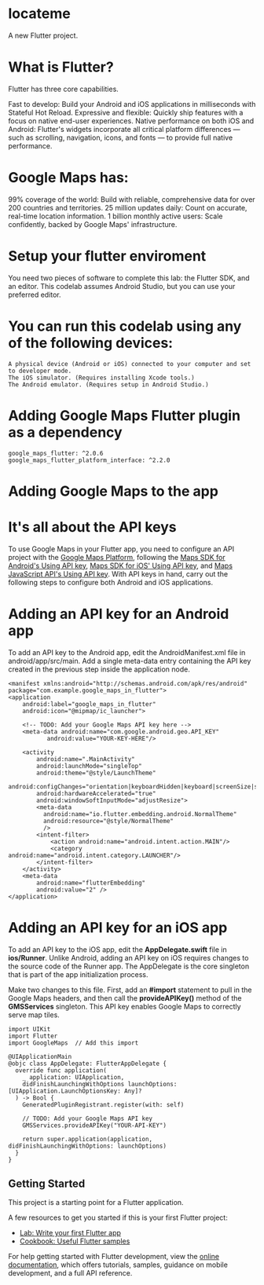 # locateme

A new Flutter project.

# What is Flutter?
Flutter has three core capabilities.

Fast to develop: Build your Android and iOS applications in milliseconds with Stateful Hot Reload.
Expressive and flexible: Quickly ship features with a focus on native end-user experiences.
Native performance on both iOS and Android: Flutter's widgets incorporate all critical platform differences — such as scrolling, navigation, icons, and fonts — to provide full native performance.

# Google Maps has:

99% coverage of the world: Build with reliable, comprehensive data for over 200 countries and territories.
25 million updates daily: Count on accurate, real-time location information.
1 billion monthly active users: Scale confidently, backed by Google Maps' infrastructure.

# Setup your flutter enviroment 
You need two pieces of software to complete this lab: the Flutter SDK, and an editor. This codelab assumes Android Studio, but you can use your preferred editor.

  # You can run this codelab using any of the following devices:

    A physical device (Android or iOS) connected to your computer and set to developer mode.
    The iOS simulator. (Requires installing Xcode tools.)
    The Android emulator. (Requires setup in Android Studio.)

# Adding Google Maps Flutter plugin as a dependency
    google_maps_flutter: ^2.0.6
    google_maps_flutter_platform_interface: ^2.2.0

# Adding Google Maps to the app
  # It's all about the API keys
  To use Google Maps in your Flutter app, you need to configure an API project with the [Google Maps Platform](https://mapsplatform.google.com/), following the [Maps SDK for Android's Using API key](https://developers.google.com/maps/documentation/android-sdk/get-api-key), [Maps SDK for iOS' Using API key](https://developers.google.com/maps/documentation/ios-sdk/get-api-key), and [Maps JavaScript API's Using API key](https://developers.google.com/maps/documentation/javascript/get-api-key). With API keys in hand, carry out the following steps to configure both Android and iOS applications.

  # Adding an API key for an Android app
  To add an API key to the Android app, edit the AndroidManifest.xml file in android/app/src/main. Add a single meta-data entry containing the API key created in the previous step inside the       application node.

    <manifest xmlns:android="http://schemas.android.com/apk/res/android"
    package="com.example.google_maps_in_flutter">
    <application
        android:label="google_maps_in_flutter"
        android:icon="@mipmap/ic_launcher">

        <!-- TODO: Add your Google Maps API key here -->
        <meta-data android:name="com.google.android.geo.API_KEY"
               android:value="YOUR-KEY-HERE"/>

        <activity
            android:name=".MainActivity"
            android:launchMode="singleTop"
            android:theme="@style/LaunchTheme"
            android:configChanges="orientation|keyboardHidden|keyboard|screenSize|smallestScreenSize|locale|layoutDirection|fontScale|screenLayout|density|uiMode"
            android:hardwareAccelerated="true"
            android:windowSoftInputMode="adjustResize">
            <meta-data
              android:name="io.flutter.embedding.android.NormalTheme"
              android:resource="@style/NormalTheme"
              />
            <intent-filter>
                <action android:name="android.intent.action.MAIN"/>
                <category android:name="android.intent.category.LAUNCHER"/>
            </intent-filter>
        </activity>
        <meta-data
            android:name="flutterEmbedding"
            android:value="2" />
    </application>
</manifest>

# Adding an API key for an iOS app
To add an API key to the iOS app, edit the **AppDelegate.swift** file in **ios/Runner**. Unlike Android, adding an API key on iOS requires changes to the source code of the Runner app. The AppDelegate is the core singleton that is part of the app initialization process.

Make two changes to this file. First, add an **#import** statement to pull in the Google Maps headers, and then call the **provideAPIKey()** method of the **GMSServices** singleton. This API key enables Google Maps to correctly serve map tiles.

    import UIKit
    import Flutter
    import GoogleMaps  // Add this import
  
    @UIApplicationMain
    @objc class AppDelegate: FlutterAppDelegate {
      override func application(
        _ application: UIApplication,
        didFinishLaunchingWithOptions launchOptions: [UIApplication.LaunchOptionsKey: Any]?
      ) -> Bool {
        GeneratedPluginRegistrant.register(with: self)
    
        // TODO: Add your Google Maps API key
        GMSServices.provideAPIKey("YOUR-API-KEY")
    
        return super.application(application, didFinishLaunchingWithOptions: launchOptions)
      }
    }



## Getting Started

This project is a starting point for a Flutter application.

A few resources to get you started if this is your first Flutter project:

- [Lab: Write your first Flutter app](https://docs.flutter.dev/get-started/codelab)
- [Cookbook: Useful Flutter samples](https://docs.flutter.dev/cookbook)

For help getting started with Flutter development, view the
[online documentation](https://docs.flutter.dev/), which offers tutorials,
samples, guidance on mobile development, and a full API reference.
